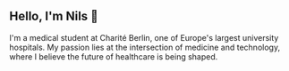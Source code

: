 ## Hello, I'm Nils 👋

I'm a medical student at Charité Berlin, one of Europe's largest university hospitals. My passion lies at the intersection of medicine and technology, where I believe the future of healthcare is being shaped.



